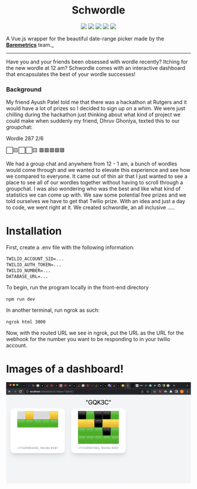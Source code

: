 <h1 align="center">Schwordle</h1>

<p align="center">

<img src="https://img.shields.io/badge/made%20by-ayushnpatel, abhitejbokka-blue.svg" >

<img src="https://img.shields.io/badge/next.js-12.1.0-green.svg">

<img src="https://badges.frapsoft.com/os/v1/open-source.svg?v=103" >

<img src="https://img.shields.io/github/stars/silent-lad/Vue2BaremetricsCalendar.svg?style=flat">

<img src="https://img.shields.io/badge/PRs-welcome-brightgreen.svg?style=flat">
</p>

A Vue.js wrapper for the beautiful date-range picker made by the **[Baremetrics](https://baremetrics.com)** team._

---


Have you and your friends been obsessed with wordle recently? Itching for the new wordle at 12 am? Schwordle comes with an interactive dashboard that encapsulates the best of your wordle successes!

### Background

My friend Ayush Patel told me that there was a hackathon at Rutgers and it would have a lot of prizes so I decided to sign up on a whim. We were just chilling during the hackathon just thinking about what kind of project we could make when suddenly my friend, Dhruv Ghoniya, texted this to our groupchat:

Wordle 287 2/6

⬜🟨⬜⬜🟨
🟩🟩🟩🟩🟩


We had a group chat and anywhere from 12 - 1 am, a bunch of wordles would come through and we wanted to elevate this experience and see how we compared to everyone. It came out of thin air that I just wanted to see a place to see all of our wordles together without having to scroll through a groupchat. I was also wondering who was the best and like what kind of statistics we can come up with. We saw some potential free prizes and we told ourselves we have to get that Twilio prize. With an idea and just a day to code, we went right at it. We created schwordle, an all inclusive .....

# Installation

First, create a .env file with the following information:
```
TWILIO_ACCOUNT_SID=...
TWILIO_AUTH_TOKEN=...
TWILIO_NUMBER=...
DATABASE_URL=...
```

To begin, run the program locally in the front-end directory

`npm run dev`

In another terminal, run ngrok as such: 

`ngrok html 3000`

Now, with the routed URL we see in ngrok, put the URL as the URL for the webhook for the number you want to be responding to in your twilio account.

# Images of a dashboard!
<img src="frontend/public/dashboard.jpeg">

